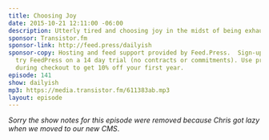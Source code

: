 ```yaml
---
title: Choosing Joy
date: 2015-10-21 12:11:00 -06:00
description: Utterly tired and choosing joy in the midst of being exhausted.
sponsor: Transistor.fm
sponsor-link: http://feed.press/dailyish
sponsor-copy: Hosting and feed support provided by Feed.Press.  Sign-up today and
  try FeedPress on a 14 day trial (no contracts or commitments). Use promo code "dailyish"
  during checkout to get 10% off your first year.
episode: 141
show: dailyish
mp3: https://media.transistor.fm/611383ab.mp3
layout: episode
---
```


<em>Sorry the show notes for this episode were removed because Chris got lazy when we moved to our new CMS</em>.
